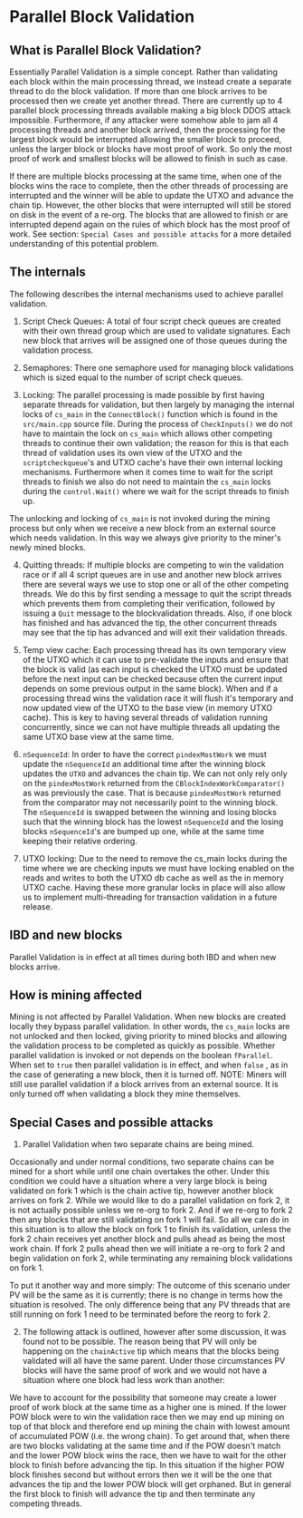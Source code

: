 # Parallel Block Validation


## What is Parallel Block Validation?

Essentially Parallel Validation is a simple concept. Rather than validating each block within the main processing thread, we
instead create a separate thread to do the block validation.  If more than one block arrives to be processed then
we create yet another thread.  There are currently up to 4 parallel block processing threads available making a big block DDOS
attack impossible.  Furthermore, if any attacker were somehow able to jam all 4 processing threads and another block
arrived, then the processing for the largest block would be interrupted allowing the smaller block to proceed, unless the larger
block or blocks have most proof of work.  So only the most proof of work and smallest blocks will be allowed to finish in such
as case.

If there are multiple blocks processing at the same time, when one of the blocks wins the race to complete, then the other
threads of processing are interrupted and the winner will be able to update the UTXO and advance the chain tip.  However, the
other blocks that were interrupted will still be stored on disk in the event of a re-org. The blocks that are allowed to finish
or are interrupted depend again on the rules of which block has the most proof of work.  See section: `Special Cases and possible attacks`
for a more detailed understanding of this potential problem.


## The internals

The following describes the internal mechanisms used to achieve parallel validation.

1. Script Check Queues:  A total of four script check queues are created with their own thread group which are used to validate
signatures.  Each new block that arrives will be assigned one of those queues during the validation process.

2. Semaphores:  There one semaphore used for managing block validations which is sized equal to the number of script check queues.

3. Locking: The parallel processing is made possible by first having separate threads for validation, but then largely by managing
the internal locks of `cs_main` in the `ConnectBlock()` function which is found in the `src/main.cpp` source file. During the
process of `CheckInputs()` we do not have to maintain the lock on `cs_main` which allows other competing threads to continue their
own validation; the reason for this is that each thread of validation uses its own view of the UTXO and the `scriptcheckqueue`'s and
UTXO cache's have their own internal locking mechanisms. Furthermore when it comes time to wait for the script threads to finish we
also do not need to maintain the `cs_main` locks during the `control.Wait()` where we wait for the script threads to finish up.

The unlocking and locking of `cs_main` is not invoked during the mining process but only when we receive a new block from an external
source which needs validation.  In this way we always give priority to the miner's newly mined blocks.

4. Quitting threads:  If multiple blocks are competing to win the validation race or if all 4 script queues are in use and another new block
arrives there are several ways we use to stop one or all of the other competing threads.  We do this by first sending a message to quit
the script threads which prevents them from completing their verification, followed by issuing a `Quit` message to the blockvalidation threads. Also, if one
block has finished and has advanced the tip, the other concurrent threads may see that the tip has advanced and will exit their validation threads.

5. Temp view cache:  Each processing thread has its own temporary view of the UTXO which it can use to pre-validate the inputs and ensure
that the block is valid (as each input is checked the UTXO must be updated before the next input can be checked because often the
current input depends on some previous output in the same block). When and if a processing thread wins the validation race it will flush it's
temporary and now updated view of the UTXO to the base view (in memory UTXO cache).  This is key to having several threads of
validation running concurrently, since we can not have multiple threads all updating the same UTXO base view at the same time.

6. `nSequenceId`: In order to have the correct `pindexMostWork` we must update the `nSequenceId` an additional time after the
winning block updates the `UTXO` and advances the chain tip. We can not only rely only on the `pindexMostWork` returned from the
`CBlockIndexWorkComparator()` as was previously the case.  That is because `pindexMostWork` returned from the comparator may not necessarily
point to the winning block.  The `nSequenceId` is swapped between the winning and losing blocks such that the winning block has the lowest
`nSequenceId` and the losing blocks `nSequenceId`'s are bumped up one, while at the same time keeping their relative ordering.

7. UTXO locking: Due to the need to remove the cs_main locks during the time where we are checking inputs we must have locking
enabled on the reads and writes to both the UTXO db cache as well as the in memory UTXO cache.  Having these more granular locks
in place will also allow us to implement multi-threading for transaction validation in a future release.


## IBD and new blocks

Parallel Validation is in effect at all times during both IBD and when new blocks arrive.


## How is mining affected

Mining is not affected by Parallel Validation.  When new blocks are created locally they bypass parallel validation.  In other words, the `cs_main` locks
are not unlocked and then locked, giving priority to mined blocks and allowing the validation process to be completed as quickly as possible.  Whether parallel validation
is invoked or not depends on the boolean `fParallel`.  When set to `true` then parallel validation is in effect, and when `false` , as in the case
of generating a new block, then it is turned off.
NOTE: Miners will still use parallel validation if a block arrives from an external source. It is only turned off when validating a block they
mine themselves.


## Special Cases and possible attacks

1. Parallel Validation when two separate chains are being mined.

Occasionally and under normal conditions, two separate chains can be mined for a short while until one chain overtakes
the other. Under this condition we could have a situation where a very large block is being validated on fork 1 which
is the chain active tip, however another block arrives on fork 2. While we would like to do a parallel validation on fork 2, it
is not actually possible unless we re-org to fork 2. And if we re-org to fork 2 then any blocks that are still validating on fork 1 will fail.
So all we can do in this situation is to allow the block on fork 1 to finish its validation, unless the
fork 2 chain receives yet another block and pulls ahead as being the most work chain. If fork 2 pulls ahead then we will
initiate a re-org to fork 2 and begin validation on fork 2, while terminating any remaining block validations on fork 1.

To put it another way and more simply: The outcome of this scenario under PV will be the same as it is currently; there is no
change in terms how the situation is resolved.  The only difference being that any PV threads that are still running on fork 1 need
to be terminated before the reorg to fork 2.

2. The following attack is outlined, however after some discussion, it was found not to be possible.  The reason being that
PV will only be happening on the `chainActive` tip which means that the blocks being validated will all have the same parent.
Under those circumstances PV blocks will have the same proof of work and we would not have a situation where one block
had less work than another:

We have to account for the possibility that someone may create a lower proof of work block at the same time as a higher one is mined. If the lower POW block
were to win the validation race then we may end up mining on top of that block and therefore end up mining the chain with lowest amount of accumulated POW
(i.e. the wrong chain). To get around that, when there are two blocks validating at the same time and if the POW doesn't match and the lower POW
block wins the race, then we have to wait for the other block to finish before advancing the tip. In this situation if the higher POW block finishes
second but without errors then we it will be the one that advances the tip and the lower POW block will get orphaned. But in general the first block
to finish will advance the tip and then terminate any competing threads.



